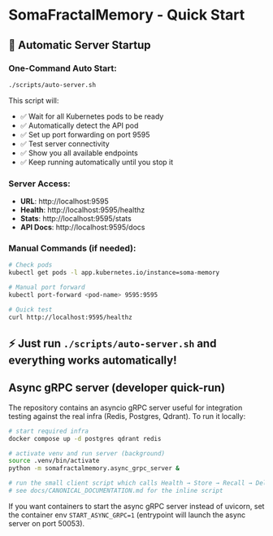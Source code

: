 # SomaFractalMemory - Quick Start

## 🚀 Automatic Server Startup

### One-Command Auto Start:
```bash
./scripts/auto-server.sh
```

This script will:
- ✅ Wait for all Kubernetes pods to be ready
- ✅ Automatically detect the API pod
- ✅ Set up port forwarding on port 9595
- ✅ Test server connectivity
- ✅ Show you all available endpoints
- ✅ Keep running automatically until you stop it

### Server Access:
- **URL**: http://localhost:9595
- **Health**: http://localhost:9595/healthz
- **Stats**: http://localhost:9595/stats
- **API Docs**: http://localhost:9595/docs

### Manual Commands (if needed):
```bash
# Check pods
kubectl get pods -l app.kubernetes.io/instance=soma-memory

# Manual port forward
kubectl port-forward <pod-name> 9595:9595

# Quick test
curl http://localhost:9595/healthz
```

## ⚡ **Just run `./scripts/auto-server.sh` and everything works automatically!**

## Async gRPC server (developer quick-run)

The repository contains an asyncio gRPC server useful for integration testing
against the real infra (Redis, Postgres, Qdrant). To run it locally:

```bash
# start required infra
docker compose up -d postgres qdrant redis

# activate venv and run server (background)
source .venv/bin/activate
python -m somafractalmemory.async_grpc_server &

# run the small client script which calls Health → Store → Recall → Delete
# see docs/CANONICAL_DOCUMENTATION.md for the inline script
```

If you want containers to start the async gRPC server instead of uvicorn,
set the container env `START_ASYNC_GRPC=1` (entrypoint will launch the async
server on port 50053).
